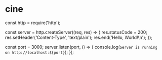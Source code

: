 # cine
const http = require('http');

const server = http.createServer((req, res) => {
  res.statusCode = 200;
  res.setHeader('Content-Type', 'text/plain');
  res.end('Hello, World!\n');
});

const port = 3000;
server.listen(port, () => {
  console.log(`Server is running on http://localhost:${port}`);
});
